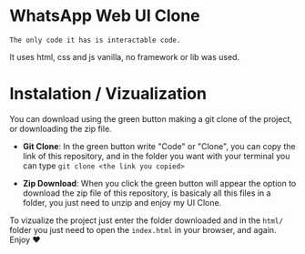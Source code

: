 # WhatsApp Web UI Clone

`The only code it has is interactable code.`

It uses html, css and js vanilla, no framework or lib was used.

# Instalation / Vizualization

You can download using the green button making a git clone of the
project, or downloading the zip file.

- **Git Clone**:
    In the green button write "Code" or "Clone", you can copy the link of this
    repository, and in the folder you want with your terminal you can type
    `git clone <the link you copied>`

- **Zip Download**:
    When you click the green button will appear the option to download the zip
    file of this repository, is basicaly all this files in a folder, you just
    need to unzip and enjoy my UI Clone.

To vizualize the project just enter the folder downloaded and in the `html/`
folder you just need to open the `index.html` in your browser, and again.
Enjoy ❤